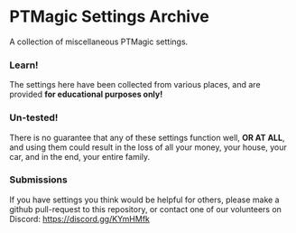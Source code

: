 # PTMagic Settings Archive

A collection of miscellaneous PTMagic settings.

### Learn!
The settings here have been collected from various places, and are provided __for educational purposes only!__

### Un-tested!
There is no guarantee that any of these settings function well, __OR AT ALL__,  and using them could result in the loss of all your money, your house, your car, and in the end, your entire family.

### Submissions
If you have settings you think would be helpful for others, please make a github pull-request to this repository, or contact one of our volunteers on Discord: https://discord.gg/KYmHMfk

